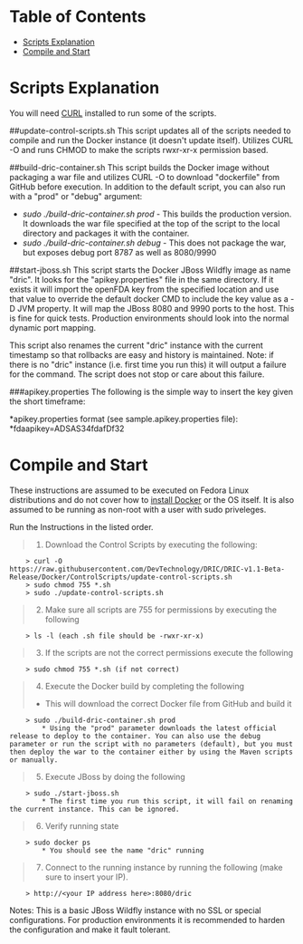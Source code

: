 # Table of Contents
 * [Scripts Explanation](#scripts-explanation)
 * [Compile and Start](#compile-and-start)

# Scripts Explanation
You will need [CURL](http://curl.haxx.se/docs/manual.html) installed to run some of the scripts.

##update-control-scripts.sh
This script updates all of the scripts needed to compile and run the Docker instance (it doesn't update itself). Utilizes CURL -O and runs CHMOD to make the scripts rwxr-xr-x permission based.

##build-dric-container.sh
This script builds the Docker image without packaging a war file and utilizes CURL -O to download "dockerfile" from GitHub before execution. In addition to the default script, you can also run with a "prod" or "debug" argument:
 * *sudo ./build-dric-container.sh prod* - This builds the production version. It downloads the war file specified at the top of the script to the local directory and packages it with the container.
 * *sudo ./build-dric-container.sh debug* - This does not package the war, but exposes debug port 8787 as well as 8080/9990

##start-jboss.sh
This script starts the Docker JBoss Wildfly image as name "dric". It looks for the "apikey.properties" file in the same directory. If it exists it will import the openFDA key from the specified location and use that value to override the default docker CMD to include the key value as a -D JVM property. It will map the JBoss 8080 and 9990 ports to the host. This is fine for quick tests. Production environments should look into the normal dynamic port mapping.

This script also renames the current "dric" instance with the current timestamp so that rollbacks are easy and history is maintained. Note: if there is no "dric" instance (i.e. first time you run this) it will output a failure for the command. The script does not stop or care about this failure.

###apikey.properties
The following is the simple way to insert the key given the short timeframe:

 *apikey.properties format (see sample.apikey.properties file):
  *fdaapikey=ADSAS34fdafDf32

# Compile and Start

These instructions are assumed to be executed on Fedora Linux distributions and 
do not cover how to [install Docker](https://docs.docker.com/installation/) or the OS itself. It is also assumed to be running as non-root with a user with sudo priveleges.

Run the Instructions in the listed order.

> 1) Download the Control Scripts by executing the following:
 
```
	> curl -O https://raw.githubusercontent.com/DevTechnology/DRIC/DRIC-v1.1-Beta-Release/Docker/ControlScripts/update-control-scripts.sh
	> sudo chmod 755 *.sh
	> sudo ./update-control-scripts.sh
```

> 2) Make sure all scripts are 755 for permissions by executing the following

```
	> ls -l (each .sh file should be -rwxr-xr-x)
```

> 3) If the scripts are not the correct permissions execute the following

```
	> sudo chmod 755 *.sh (if not correct)
```

> 4) Execute the Docker build by completing the following
> * This will download the correct Docker file from GitHub and build it
 
```
	> sudo ./build-dric-container.sh prod
		* Using the "prod" parameter downloads the latest official release to deploy to the container. You can also use the debug parameter or run the script with no parameters (default), but you must then deploy the war to the container either by using the Maven scripts or manually.
```

> 5) Execute JBoss by doing the following
 
```
	> sudo ./start-jboss.sh
		* The first time you run this script, it will fail on renaming the current instance. This can be ignored.
```

> 6) Verify running state
 
```
	> sudo docker ps
		* You should see the name "dric" running
```

> 7) Connect to the running instance by running the following (make sure to insert your IP).

```
	> http://<your IP address here>:8080/dric
```

Notes: This is a basic JBoss Wildfly instance with no SSL or special configurations. For production 
		environments it is recommended to harden the configuration and make it fault tolerant.
